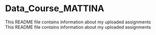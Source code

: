 # Data_Course_MATTINA
This README file contains information about my uploaded assignments
This README file contains information about my uploaded assignments
